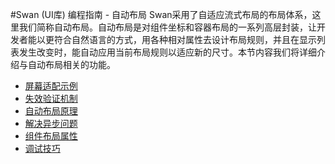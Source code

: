 #Swan (UI库) 编程指南 - 自动布局
Swan采用了自适应流式布局的布局体系，这里我们简称自动布局。自动布局是对组件坐标和容器布局的一系列高层封装，让开发者能以更符合自然语言的方式，用各种相对属性去设计布局规则，并且在显示列表发生改变时，能自动应用当前布局规则以适应新的尺寸。本节内容我们将详细介绍与自动布局相关的功能。

* [屏幕适配示例](5-1-screen-adapt.md)
* [失效验证机制](5-2-invalidate.md)
* [自动布局原理](5-3-auto-layout.md)
* [解决异步问题](5-4-fix-async.md)
* [组件布局属性](5-5-layout-property.md)
* [调试技巧](5-6-layout-debug.md)	
